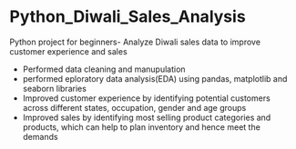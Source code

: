 # Python_Diwali_Sales_Analysis
Python project for beginners- Analyze Diwali sales data to improve customer experience and sales
* Performed data cleaning and manupulation
* performed eploratory data analysis(EDA) using pandas, matplotlib and seaborn libraries
* Improved customer experience by identifying potential customers across different states, occupation, gender and age groups
* Improved sales by identifying most selling product categories and products, which can help to plan inventory and hence meet the demands
